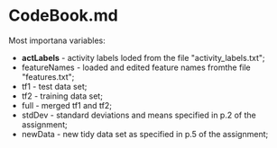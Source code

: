 CodeBook.md
===
Most importana variables:
 + <b>actLabels</b> - activity labels loded from the  file "activity_labels.txt";
 + featureNames - loaded and edited feature names fromthe file  "features.txt";
 + tf1 - test data set;
 + tf2 - training data set;
 + full - merged tf1 and tf2;
 + stdDev - standard deviations and means specified in p.2 of the assignment;
 + newData - new tidy data set as specified in p.5 of the assignment;




